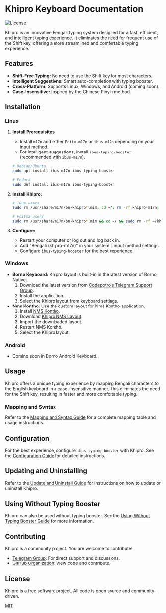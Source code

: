 # Khipro Keyboard Documentation

[![License](https://img.shields.io/badge/License-MIT-blue.svg)](LICENSE)

Khipro is an innovative Bengali typing system designed for a fast, efficient, and intelligent typing experience. It eliminates the need for frequent use of the Shift key, offering a more streamlined and comfortable typing experience.

## Features

-   **Shift-Free Typing:** No need to use the Shift key for most characters.
-   **Intelligent Suggestions:** Smart auto-completion with typing booster.
-   **Cross-Platform:** Supports Linux, Windows, and Android (coming soon).
-   **Case-Insensitive:** Inspired by the Chinese Pinyin method.

## Installation

### Linux

1.  **Install Prerequisites:**
    *   Install `m17n` and either `Fcitx-m17n` or `ibus-m17n` depending on your input method.
    *   For intelligent suggestions, install `ibus-typing-booster` (recommended with `ibus-m17n`).

    ```bash
    # Debian/Ubuntu
    sudo apt install ibus-m17n ibus-typing-booster

    # Fedora
    sudo dnf install ibus-m17n ibus-typing-booster
    ```

2.  **Install Khipro:**

    ```bash
    # IBus users
    sudo rm /usr/share/m17n/bn-khipro*.mim; cd ~/; rm -rf khipro-m17n; git clone https://github.com/rank-coder/khipro-m17n.git; cd ~/khipro-m17n; sudo cp bn-khipro*.mim /usr/share/m17n/

    # Fcitx5 users
    sudo rm /usr/share/m17n/bn-khipro*.mim && cd ~/ && sudo rm -rf ~/khipro-m17n && git clone https://github.com/rank-coder/khipro-m17n.git && cd ~/khipro-m17n && sudo cp bn-khipro*.mim /usr/share/m17n/ && fcitx5 restart
    ```

3.  **Configure:**
    *   Restart your computer or log out and log back in.
    *   Add "Bengali (khipro-m17n)" in your system's input method settings.
    *   Configure `ibus-typing-booster` for the best experience.

### Windows

-   **Borno Keyboard:** Khipro layout is built-in in the latest version of Borno Native.
    1.  Download the latest version from [Codepotro's Telegram Support Group](https://t.me/codepotro).
    2.  Install the application.
    3.  Select the Khipro layout from keyboard settings.
-   **Nms Kontho:** Use the custom layout for Nms Kontho application.
    1.  Install [NMS Kontho](https://nabil-bot.github.io/Kontho/).
    2.  Download [Khipro NMS Layout](https://github.com/NabilSnigdho/khipro-nms/raw/refs/heads/main/Khipro.nmsLayout).
    3.  Import the downloaded layout.
    4.  Restart NMS Kontho.
    5.  Select the Khipro layout.

### Android

-   Coming soon in [Borno Android Keyboard](https://play.google.com/store/apps/details?id=com.codepotro.borno.keyboard).

## Usage

Khipro offers a unique typing experience by mapping Bengali characters to the English keyboard in a case-insensitive manner. This eliminates the need for the Shift key, resulting in faster and more comfortable typing.


### Mapping and Syntax

Refer to the [Mapping and Syntax Guide](docs/mapping-syntax) for a complete mapping table and usage instructions.

## Configuration

For the best experience, configure `ibus-typing-booster` with Khipro. See the [Configuration Guide](docs/configuration) for detailed instructions.

## Updating and Uninstalling

Refer to the [Update and Uninstall Guide](docs/update-uninstall) for instructions on how to update or uninstall Khipro.

## Using Without Typing Booster

Khipro can also be used without typing booster. See the [Using Without Typing Booster Guide](docs/without-typing-booster) for more information.

## Contributing

Khipro is a community project. You are welcome to contribute!

-   [Telegram Group](https://t.me/+oXLVpYDtyDNmYzll): For direct support and discussions.
-   [GitHub Organization](https://github.com/KhiproKeyboard): View code and contribute.

## License

Khipro is a free software project. All code is open source and community-driven.

[MIT](LICENSE)
